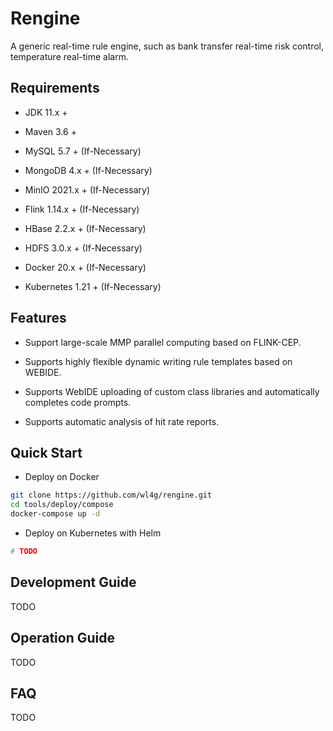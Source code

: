 # Rengine

A generic real-time rule engine, such as bank transfer real-time risk control, temperature real-time alarm.

## Requirements

- JDK 11.x +

- Maven 3.6 +

- MySQL 5.7 + (If-Necessary)

- MongoDB 4.x + (If-Necessary)

- MinIO 2021.x + (If-Necessary)

- Flink 1.14.x + (If-Necessary)

- HBase 2.2.x + (If-Necessary)

- HDFS 3.0.x + (If-Necessary)

- Docker 20.x + (If-Necessary)

- Kubernetes 1.21 + (If-Necessary)

## Features

- Support large-scale MMP parallel computing based on FLINK-CEP.

- Supports highly flexible dynamic writing rule templates based on WEBIDE.

- Supports WebIDE uploading of custom class libraries and automatically completes code prompts.

- Supports automatic analysis of hit rate reports.

## Quick Start

- Deploy on Docker

```bash
git clone https://github.com/wl4g/rengine.git
cd tools/deploy/compose
docker-compose up -d
```

- Deploy on Kubernetes with Helm

```bash
# TODO
```

## Development Guide

TODO

## Operation Guide

TODO

## FAQ

TODO
